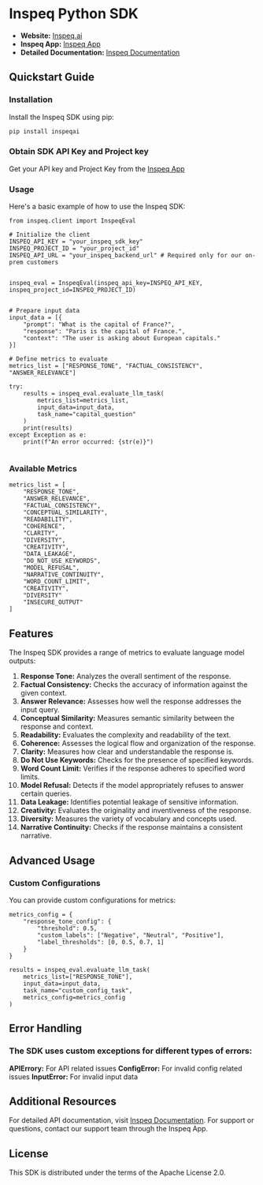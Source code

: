 # Inspeq Python SDK

- **Website:** [Inspeq.ai](https://www.inspeq.ai)
- **Inspeq App:** [Inspeq App](https://app.inspeq.ai)
- **Detailed Documentation:** [Inspeq Documentation](https://docs.inspeq.ai)

## Quickstart Guide

### Installation

Install the Inspeq SDK using pip:

```bash
pip install inspeqai
```

### Obtain SDK API Key and Project key 

Get your API key and Project Key from the [Inspeq App](https://app.inspeq.ai)

### Usage
Here's a basic example of how to use the Inspeq SDK:


```
from inspeq.client import InspeqEval

# Initialize the client
INSPEQ_API_KEY = "your_inspeq_sdk_key"
INSPEQ_PROJECT_ID = "your_project_id"
INSPEQ_API_URL = "your_inspeq_backend_url" # Required only for our on-prem customers


inspeq_eval = InspeqEval(inspeq_api_key=INSPEQ_API_KEY, inspeq_project_id=INSPEQ_PROJECT_ID)


# Prepare input data
input_data = [{
    "prompt": "What is the capital of France?",
    "response": "Paris is the capital of France.",
    "context": "The user is asking about European capitals."
}]

# Define metrics to evaluate
metrics_list = ["RESPONSE_TONE", "FACTUAL_CONSISTENCY", "ANSWER_RELEVANCE"]

try:
    results = inspeq_eval.evaluate_llm_task(
        metrics_list=metrics_list,
        input_data=input_data,
        task_name="capital_question"
    )
    print(results)
except Exception as e:
    print(f"An error occurred: {str(e)}")
    
```

### Available Metrics 
```
metrics_list = [
    "RESPONSE_TONE",
    "ANSWER_RELEVANCE",
    "FACTUAL_CONSISTENCY",
    "CONCEPTUAL_SIMILARITY",
    "READABILITY",
    "COHERENCE",
    "CLARITY",
    "DIVERSITY",
    "CREATIVITY",
    "DATA_LEAKAGE",
    "DO_NOT_USE_KEYWORDS",
    "MODEL_REFUSAL",
    "NARRATIVE_CONTINUITY",
    "WORD_COUNT_LIMIT",
    "CREATIVITY",
    "DIVERSITY"
    "INSECURE_OUTPUT"
]
```

## Features

The Inspeq SDK provides a range of metrics to evaluate language model outputs:

1. **Response Tone:** Analyzes the overall sentiment of the response.
2. **Factual Consistency:** Checks the accuracy of information against the given context.
3. **Answer Relevance:** Assesses how well the response addresses the input query.
4. **Conceptual Similarity:** Measures semantic similarity between the response and context.
5. **Readability:** Evaluates the complexity and readability of the text.
6. **Coherence:** Assesses the logical flow and organization of the response.
7. **Clarity:** Measures how clear and understandable the response is.
8. **Do Not Use Keywords:** Checks for the presence of specified keywords.
9. **Word Count Limit:** Verifies if the response adheres to specified word limits.
10. **Model Refusal:** Detects if the model appropriately refuses to answer certain queries.
11. **Data Leakage:** Identifies potential leakage of sensitive information.
12. **Creativity:** Evaluates the originality and inventiveness of the response.
13. **Diversity:** Measures the variety of vocabulary and concepts used.
14. **Narrative Continuity:** Checks if the response maintains a consistent narrative.

## Advanced Usage
### Custom Configurations

You can provide custom configurations for metrics:

```
metrics_config = {
    "response_tone_config": {
        "threshold": 0.5,
        "custom_labels": ["Negative", "Neutral", "Positive"],
        "label_thresholds": [0, 0.5, 0.7, 1]
    }
}

results = inspeq_eval.evaluate_llm_task(
    metrics_list=["RESPONSE_TONE"],
    input_data=input_data,
    task_name="custom_config_task",
    metrics_config=metrics_config
)
```

## Error Handling

### The SDK uses custom exceptions for different types of errors:


 **APIErrory:** For API related issues
 **ConfigError:** For invalid  config related issues
 **InputError:** For invalid input data


## Additional Resources

For detailed API documentation, visit [Inspeq Documentation](https://docs.inspeq.ai).
For support or questions, contact our support team through the Inspeq App.


## License

This SDK is distributed under the terms of the Apache License 2.0.
